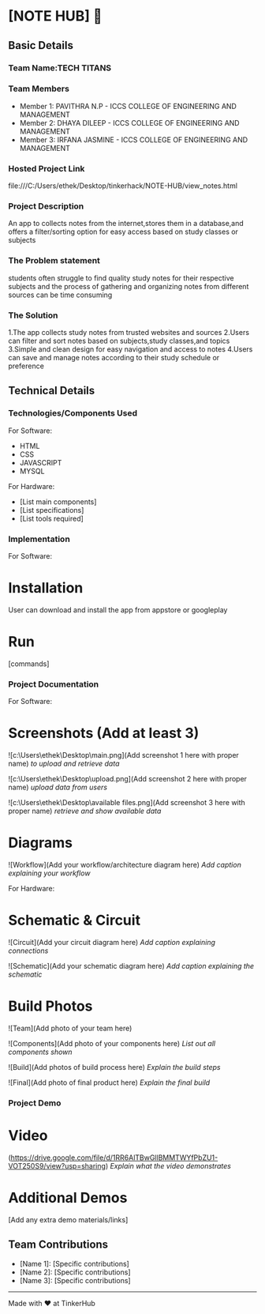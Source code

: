 # [NOTE HUB] 🎯


## Basic Details
### Team Name:TECH TITANS


### Team Members
- Member 1: PAVITHRA N.P - ICCS COLLEGE OF ENGINEERING AND MANAGEMENT
- Member 2: DHAYA DILEEP - ICCS COLLEGE OF ENGINEERING AND MANAGEMENT
- Member 3: IRFANA JASMINE - ICCS COLLEGE OF ENGINEERING AND MANAGEMENT

### Hosted Project Link
file:///C:/Users/ethek/Desktop/tinkerhack/NOTE-HUB/view_notes.html

### Project Description
An app to collects notes from the internet,stores them in a database,and offers a filter/sorting option for easy access based on study classes or subjects

### The Problem statement
students often struggle to find quality study notes for their respective subjects and the process of gathering and organizing notes from different sources can be time consuming

### The Solution
1.The app collects study notes from trusted websites and sources
2.Users can filter and sort notes based on subjects,study classes,and topics
3.Simple and clean design for easy navigation and access to notes
4.Users can save and manage notes according to their study schedule or preference


## Technical Details
### Technologies/Components Used
For Software:
- HTML
- CSS
- JAVASCRIPT
- MYSQL

For Hardware:
- [List main components]
- [List specifications]
- [List tools required]

### Implementation
For Software:
# Installation
User can download and install the app from appstore or googleplay

# Run
[commands]

### Project Documentation
For Software:

# Screenshots (Add at least 3)
![c:\Users\ethek\Desktop\main.png](Add screenshot 1 here with proper name)
*to upload and retrieve data*

![c:\Users\ethek\Desktop\upload.png](Add screenshot 2 here with proper name)
*upload data from users*

![c:\Users\ethek\Desktop\available files.png](Add screenshot 3 here with proper name)
*retrieve and show available data*

# Diagrams
![Workflow](Add your workflow/architecture diagram here)
*Add caption explaining your workflow*

For Hardware:

# Schematic & Circuit
![Circuit](Add your circuit diagram here)
*Add caption explaining connections*

![Schematic](Add your schematic diagram here)
*Add caption explaining the schematic*

# Build Photos
![Team](Add photo of your team here)


![Components](Add photo of your components here)
*List out all components shown*

![Build](Add photos of build process here)
*Explain the build steps*

![Final](Add photo of final product here)
*Explain the final build*

### Project Demo
# Video
(https://drive.google.com/file/d/1RR6AlTBwGllBMMTWYfPbZU1-VOT250S9/view?usp=sharing)
*Explain what the video demonstrates*

# Additional Demos
[Add any extra demo materials/links]

## Team Contributions
- [Name 1]: [Specific contributions]
- [Name 2]: [Specific contributions]
- [Name 3]: [Specific contributions]

---
Made with ❤️ at TinkerHub
